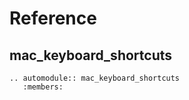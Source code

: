 # Reference

## mac_keyboard_shortcuts

```{eval-rst}
.. automodule:: mac_keyboard_shortcuts
   :members:
```
